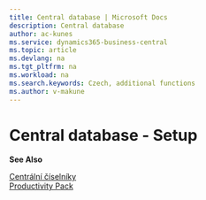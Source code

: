 ```yaml
---
title: Central database | Microsoft Docs
description: Central database
author: ac-kunes
ms.service: dynamics365-business-central
ms.topic: article
ms.devlang: na
ms.tgt_pltfrm: na
ms.workload: na
ms.search.keywords: Czech, additional functions
ms.author: v-makune
---
```

# Central database - Setup


**See Also**

[Centrální číselníky](ac-centraldatabase.md)  
[Productivity Pack](ac-productivity-pack.md)
